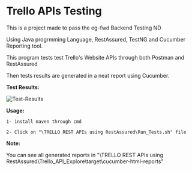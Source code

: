 # Trello APIs Testing

This is a project made to pass the eg-fwd Backend Testing ND

Using Java progrmming Language, RestAssured, TestNG and Cucumber Reporting tool.

This program tests test Trello's Website APIs through both Postman and RestAssured

Then tests results are generated in a neat report using Cucumber.
 
<b>Test Results:</b>


![Test-Results](https://user-images.githubusercontent.com/76961547/219706512-bd01d68e-4e9c-42db-9aa7-fe15ccc13e62.png)



<b>Usage:</b>

    1- install maven through cmd
		
    2- Click on "\TRELLO REST APIs using RestAssured\Run_Tests.sh" file
	
<b>Note:</b>

You can see all generated reports in "\TRELLO REST APIs using RestAssured\Trello_API_Explore\target\cucumber-html-reports"

